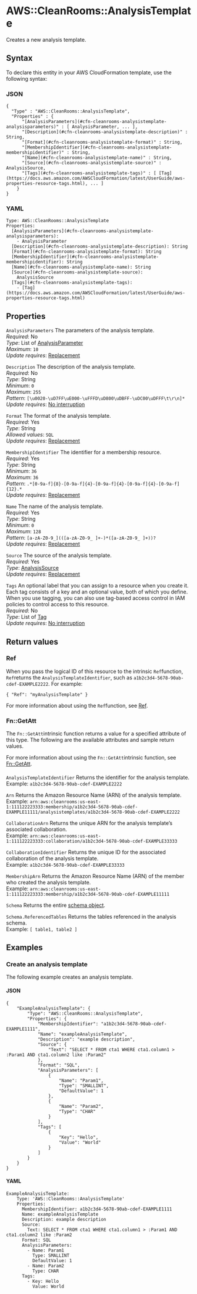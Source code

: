 # AWS::CleanRooms::AnalysisTemplate<a name="aws-resource-cleanrooms-analysistemplate"></a>

Creates a new analysis template\.

## Syntax<a name="aws-resource-cleanrooms-analysistemplate-syntax"></a>

To declare this entity in your AWS CloudFormation template, use the following syntax:

### JSON<a name="aws-resource-cleanrooms-analysistemplate-syntax.json"></a>

```
{
  "Type" : "AWS::CleanRooms::AnalysisTemplate",
  "Properties" : {
      "[AnalysisParameters](#cfn-cleanrooms-analysistemplate-analysisparameters)" : [ AnalysisParameter, ... ],
      "[Description](#cfn-cleanrooms-analysistemplate-description)" : String,
      "[Format](#cfn-cleanrooms-analysistemplate-format)" : String,
      "[MembershipIdentifier](#cfn-cleanrooms-analysistemplate-membershipidentifier)" : String,
      "[Name](#cfn-cleanrooms-analysistemplate-name)" : String,
      "[Source](#cfn-cleanrooms-analysistemplate-source)" : AnalysisSource,
      "[Tags](#cfn-cleanrooms-analysistemplate-tags)" : [ [Tag](https://docs.aws.amazon.com/AWSCloudFormation/latest/UserGuide/aws-properties-resource-tags.html), ... ]
    }
}
```

### YAML<a name="aws-resource-cleanrooms-analysistemplate-syntax.yaml"></a>

```
Type: AWS::CleanRooms::AnalysisTemplate
Properties: 
  [AnalysisParameters](#cfn-cleanrooms-analysistemplate-analysisparameters): 
    - AnalysisParameter
  [Description](#cfn-cleanrooms-analysistemplate-description): String
  [Format](#cfn-cleanrooms-analysistemplate-format): String
  [MembershipIdentifier](#cfn-cleanrooms-analysistemplate-membershipidentifier): String
  [Name](#cfn-cleanrooms-analysistemplate-name): String
  [Source](#cfn-cleanrooms-analysistemplate-source): 
    AnalysisSource
  [Tags](#cfn-cleanrooms-analysistemplate-tags): 
    - [Tag](https://docs.aws.amazon.com/AWSCloudFormation/latest/UserGuide/aws-properties-resource-tags.html)
```

## Properties<a name="aws-resource-cleanrooms-analysistemplate-properties"></a>

`AnalysisParameters`  <a name="cfn-cleanrooms-analysistemplate-analysisparameters"></a>
The parameters of the analysis template\.  
*Required*: No  
*Type*: List of [AnalysisParameter](aws-properties-cleanrooms-analysistemplate-analysisparameter.md)  
*Maximum*: `10`  
*Update requires*: [Replacement](https://docs.aws.amazon.com/AWSCloudFormation/latest/UserGuide/using-cfn-updating-stacks-update-behaviors.html#update-replacement)

`Description`  <a name="cfn-cleanrooms-analysistemplate-description"></a>
The description of the analysis template\.  
*Required*: No  
*Type*: String  
*Minimum*: `0`  
*Maximum*: `255`  
*Pattern*: `[\u0020-\uD7FF\uE000-\uFFFD\uD800\uDBFF-\uDC00\uDFFF\t\r\n]*`  
*Update requires*: [No interruption](https://docs.aws.amazon.com/AWSCloudFormation/latest/UserGuide/using-cfn-updating-stacks-update-behaviors.html#update-no-interrupt)

`Format`  <a name="cfn-cleanrooms-analysistemplate-format"></a>
The format of the analysis template\.  
*Required*: Yes  
*Type*: String  
*Allowed values*: `SQL`  
*Update requires*: [Replacement](https://docs.aws.amazon.com/AWSCloudFormation/latest/UserGuide/using-cfn-updating-stacks-update-behaviors.html#update-replacement)

`MembershipIdentifier`  <a name="cfn-cleanrooms-analysistemplate-membershipidentifier"></a>
The identifier for a membership resource\.  
*Required*: Yes  
*Type*: String  
*Minimum*: `36`  
*Maximum*: `36`  
*Pattern*: `.*[0-9a-f]{8}-[0-9a-f]{4}-[0-9a-f]{4}-[0-9a-f]{4}-[0-9a-f]{12}.*`  
*Update requires*: [Replacement](https://docs.aws.amazon.com/AWSCloudFormation/latest/UserGuide/using-cfn-updating-stacks-update-behaviors.html#update-replacement)

`Name`  <a name="cfn-cleanrooms-analysistemplate-name"></a>
The name of the analysis template\.  
*Required*: Yes  
*Type*: String  
*Minimum*: `0`  
*Maximum*: `128`  
*Pattern*: `[a-zA-Z0-9_](([a-zA-Z0-9_ ]+-)*([a-zA-Z0-9_ ]+))?`  
*Update requires*: [Replacement](https://docs.aws.amazon.com/AWSCloudFormation/latest/UserGuide/using-cfn-updating-stacks-update-behaviors.html#update-replacement)

`Source`  <a name="cfn-cleanrooms-analysistemplate-source"></a>
The source of the analysis template\.  
*Required*: Yes  
*Type*: [AnalysisSource](aws-properties-cleanrooms-analysistemplate-analysissource.md)  
*Update requires*: [Replacement](https://docs.aws.amazon.com/AWSCloudFormation/latest/UserGuide/using-cfn-updating-stacks-update-behaviors.html#update-replacement)

`Tags`  <a name="cfn-cleanrooms-analysistemplate-tags"></a>
An optional label that you can assign to a resource when you create it\. Each tag consists of a key and an optional value, both of which you define\. When you use tagging, you can also use tag\-based access control in IAM policies to control access to this resource\.  
*Required*: No  
*Type*: List of [Tag](https://docs.aws.amazon.com/AWSCloudFormation/latest/UserGuide/aws-properties-resource-tags.html)  
*Update requires*: [No interruption](https://docs.aws.amazon.com/AWSCloudFormation/latest/UserGuide/using-cfn-updating-stacks-update-behaviors.html#update-no-interrupt)

## Return values<a name="aws-resource-cleanrooms-analysistemplate-return-values"></a>

### Ref<a name="aws-resource-cleanrooms-analysistemplate-return-values-ref"></a>

When you pass the logical ID of this resource to the intrinsic `Ref`function, `Ref`returns the `AnalysisTemplateIdentifier`, such as `a1b2c3d4-5678-90ab-cdef-EXAMPLE2222`\. For example:

 `{ "Ref": "myAnalysisTemplate" }` 

For more information about using the `Ref`function, see [Ref](https://docs.aws.amazon.com/AWSCloudFormation/latest/UserGuide/intrinsic-function-reference-ref.html)\.

### Fn::GetAtt<a name="aws-resource-cleanrooms-analysistemplate-return-values-fn--getatt"></a>

The `Fn::GetAtt`intrinsic function returns a value for a specified attribute of this type\. The following are the available attributes and sample return values\.

For more information about using the `Fn::GetAtt`intrinsic function, see [Fn::GetAtt](https://docs.aws.amazon.com/AWSCloudFormation/latest/UserGuide/intrinsic-function-reference-getatt.html)\.

#### <a name="aws-resource-cleanrooms-analysistemplate-return-values-fn--getatt-fn--getatt"></a>

`AnalysisTemplateIdentifier`  <a name="AnalysisTemplateIdentifier-fn::getatt"></a>
Returns the identifier for the analysis template\.  
Example: `a1b2c3d4-5678-90ab-cdef-EXAMPLE2222`

`Arn`  <a name="Arn-fn::getatt"></a>
Returns the Amazon Resource Name \(ARN\) of the analysis template\.  
Example: `arn:aws:cleanrooms:us-east-1:111122223333:membership/a1b2c3d4-5678-90ab-cdef-EXAMPLE11111/analysistemplates/a1b2c3d4-5678-90ab-cdef-EXAMPLE2222`

`CollaborationArn`  <a name="CollaborationArn-fn::getatt"></a>
Returns the unique ARN for the analysis template’s associated collaboration\.  
Example: `arn:aws:cleanrooms:us-east-1:111122223333:collaboration/a1b2c3d4-5678-90ab-cdef-EXAMPLE33333`

`CollaborationIdentifier`  <a name="CollaborationIdentifier-fn::getatt"></a>
Returns the unique ID for the associated collaboration of the analysis template\.  
Example: `a1b2c3d4-5678-90ab-cdef-EXAMPLE33333`

`MembershipArn`  <a name="MembershipArn-fn::getatt"></a>
Returns the Amazon Resource Name \(ARN\) of the member who created the analysis template\.  
Example: `arn:aws:cleanrooms:us-east-1:111122223333:membership/a1b2c3d4-5678-90ab-cdef-EXAMPLE11111`

`Schema`  <a name="Schema-fn::getatt"></a>
Returns the entire [schema object](https://docs.aws.amazon.com/AWSCloudFormation/latest/UserGuide/aws-properties-cleanrooms-analysistemplate-analysisschema.html)\.

`Schema.ReferencedTables`  <a name="Schema.ReferencedTables-fn::getatt"></a>
Returns the tables referenced in the analysis schema\.  
Example: `[ table1, table2 ]`

## Examples<a name="aws-resource-cleanrooms-analysistemplate--examples"></a>



### Create an analysis template<a name="aws-resource-cleanrooms-analysistemplate--examples--Create_an_analysis_template"></a>

The following example creates an analysis template\.

#### JSON<a name="aws-resource-cleanrooms-analysistemplate--examples--Create_an_analysis_template--json"></a>

```
{
    "ExampleAnalysisTemplate": {
        "Type": "AWS::CleanRooms::AnalysisTemplate",
        "Properties": {
            "MembershipIdentifier": "a1b2c3d4-5678-90ab-cdef-EXAMPLE1111",
            "Name": "exampleAnalysisTemplate",
            "Description": "example description",
            "Source": {
                "Text": "SELECT * FROM cta1 WHERE cta1.column1 > :Param1 AND cta1.column2 like :Param2"
            },
            "Format": "SQL",
            "AnalysisParameters": [
                {
                    "Name": "Param1",
                    "Type": "SMALLINT",
                    "DefaultValue": 1
                },
                {
                    "Name": "Param2",
                    "Type": "CHAR"
                }
            ],
            "Tags": [
                {
                    "Key": "Hello",
                    "Value": "World"
                }
            ]
        }
    }
}
```

#### YAML<a name="aws-resource-cleanrooms-analysistemplate--examples--Create_an_analysis_template--yaml"></a>

```
ExampleAnalysisTemplate:
    Type: 'AWS::CleanRooms::AnalysisTemplate'
    Properties:
      MembershipIdentifier: a1b2c3d4-5678-90ab-cdef-EXAMPLE1111
      Name: exampleAnalysisTemplate
      Description: example description
      Source:
        Text: SELECT * FROM cta1 WHERE cta1.column1 > :Param1 AND cta1.column2 like :Param2
      Format: SQL
      AnalysisParameters:
        - Name: Param1
          Type: SMALLINT
          DefaultValue: 1
        - Name: Param2
          Type: CHAR
      Tags:
        - Key: Hello
          Value: World
```